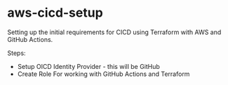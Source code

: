# aws-cicd-setup
Setting up the initial requirements for CICD using Terraform with AWS and GitHub Actions.

Steps:
- Setup OICD Identity Provider - this will be GitHub
- Create Role For working with GitHub Actions and Terraform